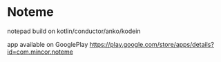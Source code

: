 # Noteme
notepad build on kotlin/conductor/anko/kodein

app available on GooglePlay
https://play.google.com/store/apps/details?id=com.mincor.noteme
